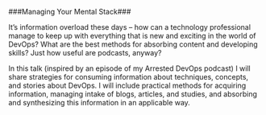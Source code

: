 ###Managing Your Mental Stack###

It’s information overload these days – how can a technology professional manage to keep up with everything that is new and exciting in the world of DevOps? What are the best methods for absorbing content and developing skills? Just how useful are podcasts, anyway?

In this talk (inspired by an episode of my Arrested DevOps podcast) I will share strategies for consuming information about techniques, concepts, and stories about DevOps. I will include practical methods for acquiring information, managing intake of blogs, articles, and studies, and absorbing and synthesizing this information in an applicable way. 
